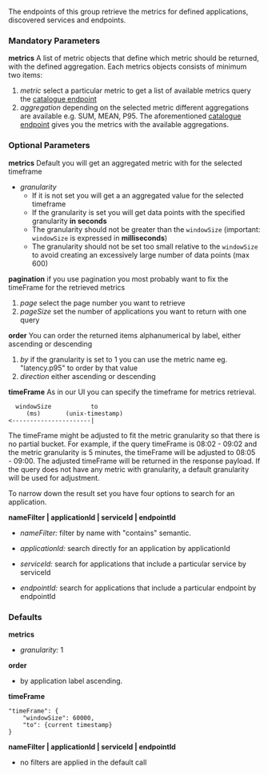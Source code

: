 The endpoints of this group retrieve the metrics for defined applications, discovered services and endpoints.
### Mandatory Parameters

**metrics** A list of metric objects that define which metric should be returned, with the defined aggregation. Each metrics objects consists of minimum two items:
1. *metric* select a particular metric to get a list of available metrics query the [catalogue endpoint](#operation/getMetricDefinitions)
2. *aggregation* depending on the selected metric different aggregations are available e.g. SUM, MEAN, P95. The aforementioned [catalogue endpoint](#operation/getMetricDefinitions) gives you the metrics with the available aggregations.

### Optional Parameters

**metrics** Default you will get an aggregated metric with for the selected timeframe 

* *granularity* 
   * If it is not set you will get a an aggregated value for the selected timeframe
   * If the granularity is set you will get data points with the specified granularity **in seconds**
    * The granularity should not be greater than the `windowSize` (important: `windowSize` is expressed in **milliseconds**)
    * The granularity should not be set too small relative to the `windowSize` to avoid creating an excessively large number of data points (max 600)
   
**pagination** if you use pagination you most probably want to fix the timeFrame for the retrieved metrics
1. *page* select the page number you want to retrieve
2. *pageSize* set the number of applications you want to return with one query

**order** You can order the returned items alphanumerical by label, either ascending or descending
1. *by* if the granularity is set to 1 you can use the metric name eg. "latency.p95" to order by that value
1. *direction* either ascending or descending

**timeFrame** As in our UI you can specify the timeframe for metrics retrieval.
```
  windowSize           to
     (ms)       (unix-timestamp)
<----------------------|
```

The timeFrame might be adjusted to fit the metric granularity so that there is no partial bucket. For example, if the query timeFrame is 08:02 - 09:02 and the metric granularity is 5 minutes, the timeFrame will be adjusted to 08:05 - 09:00. The adjusted timeFrame will be returned in the response payload. If the query does not have any metric with granularity, a default granularity will be used for adjustment.

To narrow down the result set you have four options to search for an application.

**nameFilter | applicationId | serviceId | endpointId**

* *nameFilter:* filter by name with "contains" semantic.

* *applicationId:* search directly for an application by applicationId 

* *serviceId:* search for applications that include a particular service by serviceId

* *endpointId:* search for applications that include a particular endpoint by endpointId

### Defaults

**metrics**
* *granularity:* 1

**order**
* by application label ascending.

**timeFrame**
```
"timeFrame": {
	"windowSize": 60000,
	"to": {current timestamp}
}
```
**nameFilter | applicationId | serviceId | endpointId**
* no filters are applied in the default call

